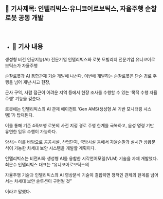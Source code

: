 ## 📰 기사제목: 인텔리빅스·유니코어로보틱스, 자율주행 순찰로봇 공동 개발
<br>

- ## 📄 기사 내용
 생성형 비전 인공지능(AI) 전문기업 인텔리빅스와 로봇 모빌리티 전문기업 유니코어로보틱스가 자율주행 

 순찰로봇과 AI 통합관제 기술 개발에 나선다. 이번에 개발하는 순찰로봇은 단순 경로 주행을 넘어 재난·사고 현장, 

 군사 구역, 사람 접근이 어려운 지역 등에서 현장 조사를 수행할 수 있는 ‘목적 수행 자율주행’ 기능을 갖춘다.

 로봇에는 인텔리빅스의 AI 관제 에이전트 ‘Gen AMS(생성형 AI 기반 모니터링 시스템)’가 탑재된다. 

 이를 통해 기존 4족보행 로봇의 사전 지정 경로 주행 한계를 극복하고, 음성 명령 기반 유연한 임무 수행이 가능하다. 

 양사는 이를 바탕으로 공공시설, 산업단지, 국방시설 등에서 자율순찰과 실시간 상황분석이 가능한 차세대 보안 시스템을 개발할 계획이다. 

 인텔리빅스는 비전AI와 생성형 AI를 융합한 시각언어모델(VLM) 기술을 자체 개발했다. 최은수 인텔리빅스 대표는 “유니코어로보틱스의 

 자율주행 기술과 인텔리빅스의 AI 영상분석 기술이 결합하면 정적인 관제의 한계를 넘어서는 차세대 보안 솔루션이 구현될 것”
 
 이라고 말했다.
